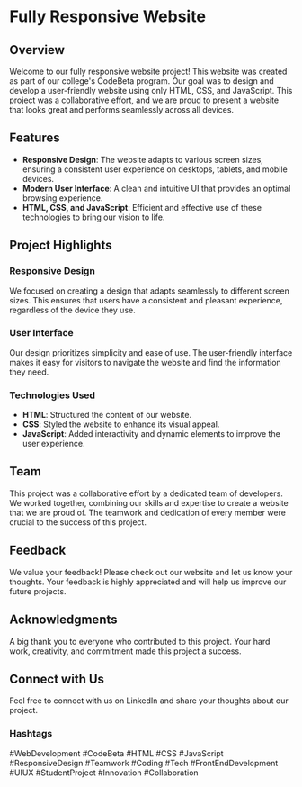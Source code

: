 # Fully Responsive Website

## Overview

Welcome to our fully responsive website project! This website was created as part of our college's CodeBeta program. Our goal was to design and develop a user-friendly website using only HTML, CSS, and JavaScript. This project was a collaborative effort, and we are proud to present a website that looks great and performs seamlessly across all devices.

## Features

- **Responsive Design**: The website adapts to various screen sizes, ensuring a consistent user experience on desktops, tablets, and mobile devices.
- **Modern User Interface**: A clean and intuitive UI that provides an optimal browsing experience.
- **HTML, CSS, and JavaScript**: Efficient and effective use of these technologies to bring our vision to life.

## Project Highlights

### Responsive Design

We focused on creating a design that adapts seamlessly to different screen sizes. This ensures that users have a consistent and pleasant experience, regardless of the device they use.

### User Interface

Our design prioritizes simplicity and ease of use. The user-friendly interface makes it easy for visitors to navigate the website and find the information they need.

### Technologies Used

- **HTML**: Structured the content of our website.
- **CSS**: Styled the website to enhance its visual appeal.
- **JavaScript**: Added interactivity and dynamic elements to improve the user experience.

## Team

This project was a collaborative effort by a dedicated team of developers. We worked together, combining our skills and expertise to create a website that we are proud of. The teamwork and dedication of every member were crucial to the success of this project.

## Feedback

We value your feedback! Please check out our website and let us know your thoughts. Your feedback is highly appreciated and will help us improve our future projects.

## Acknowledgments

A big thank you to everyone who contributed to this project. Your hard work, creativity, and commitment made this project a success.

## Connect with Us

Feel free to connect with us on LinkedIn and share your thoughts about our project.

### Hashtags

#WebDevelopment #CodeBeta #HTML #CSS #JavaScript #ResponsiveDesign #Teamwork #Coding #Tech #FrontEndDevelopment #UIUX #StudentProject #Innovation #Collaboration
